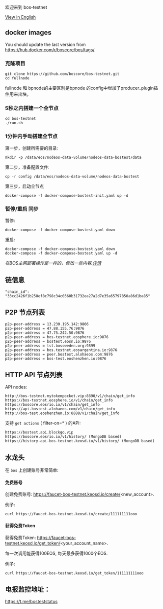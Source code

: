 
欢迎来到 bos-testnet

[View in English](README.md)

## docker images 
You should update the last version from https://hub.docker.com/r/boscore/bos/tags/

### 克隆项目

```
git clone https://github.com/boscore/bos-testnet.git
cd fullnode
```
fullnode 和 bpnode的主要区别是bpnode 的config中增加了producer_plugin插件用来出块。
### 5秒之内搭建一个全节点

```
cd bos-testnet
./run.sh
```

### 1分钟内手动搭建全节点

第一步，创建所需要的目录:

```
mkdir -p /data/eos/nodeos-data-volume/nodeos-data-bostest/data
```

第二步，准备配置文件:

```
cp -r config /data/eos/nodeos-data-volume/nodeos-data-bostest
```

第三步，启动全节点

```
docker-compose -f docker-compose-bostest-init.yaml up -d
```

### 暂停/重启 同步

暂停:

```
docker-compose -f docker-compose-bostest.yaml down
```

重启:

```
docker-compose -f docker-compose-bostest.yaml down
docker-compose -f docker-compose-bostest.yaml up -d
```
*在BOS主网部署操作是一样的，修改一些内容.[详情](https://github.com/boscore/bos-testnet/blob/master/deploy-mainnetbp.md)*

## 链信息

```
"chain_id": "33cc2426f1b258ef8c798c34c0360b31732ea27a2d7e35a65797850a86d1ba85"

```

## P2P 节点列表

```
p2p-peer-address = 13.230.195.142:9866
p2p-peer-address = 47.88.155.76:9876
p2p-peer-address = 47.75.242.50:9876
p2p-peer-address = bos-testnet.eosphere.io:9876
p2p-peer-address = bostest.eosn.io:9876
p2p-peer-address = tst.bossweden.org:9899
p2p-peer-address = bos.testnet.eosargentina.io:9876
p2p-peer-address = peer.bostest.alohaeos.com:9876
p2p-peer-address = bos-test.eoshenzhen.io:9876
```


## HTTP API 节点列表

API nodes:
```
http://bos-testnet.mytokenpocket.vip:8890/v1/chain/get_info
https://bos-testnet.eosphere.io/v1/chain/get_info
https://boscore.eosrio.io/v1/chain/get_info
https://api.bostest.alohaeos.com/v1/chain/get_info
http://bos-test.eoshenzhen.io:8888/v1/chain/get_info
```

支持 `get actions` ( filter-on=* ) 的API:
```
https://bostest.api.blockgo.vip
https://boscore.eosrio.io/v1/history/ (MongoDB based)
https://history-api-bos-testnet.keosd.io/v1/history/ (MongoDB based)
```

## 水龙头

在 `bos` 上创建账号非常简单:

#### 免费账号
创建免费账号: https://faucet-bos-testnet.keosd.io/create/<new_account>.

例子:
```
curl https://faucet-bos-testnet.keosd.io/create/111111111ooo
```

#### 获得免费Token
获得免费Token: https://faucet-bos-testnet.keosd.io/get_token/<your_account_name>. 

每一次调用能获得100EOS, 每天最多获得1000个EOS.

例子:
``` 
curl https://faucet-bos-testnet.keosd.io/get_token/111111111ooo
```

## 电报监控地址：
 https://t.me/bosteststatus 





